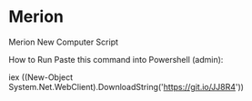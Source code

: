 # Merion
Merion New Computer Script

How to Run
Paste this command into Powershell (admin):

iex ((New-Object System.Net.WebClient).DownloadString('https://git.io/JJ8R4'))
